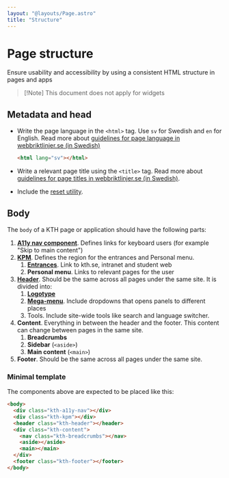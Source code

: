 ```yaml
---
layout: "@layouts/Page.astro"
title: "Structure"
---
```


# Page structure

<p class="lead">Ensure usability and accessibility by using a consistent HTML structure in pages and apps</p>

> [!Note] This document does not apply for widgets

## Metadata and head

- Write the page language in the `<html>` tag. Use `sv` for Swedish and `en` for English. Read more about [guidelines for page language in webbriktlinjer.se (in Swedish)](https://webbriktlinjer.se/riktlinjer/141-ange-sidans-sprak-i-koden/)

  ```html
  <html lang="sv"></html>
  ```

- Write a relevant page title using the `<title>` tag. Read more about [guidelines for page titles in webbriktlinjer.se (in Swedish)](https://webbriktlinjer.se/riktlinjer/135-skriv-beskrivande-sidtitlar/).

- Include the [reset utility](../utils/reset).

## Body

The `body` of a KTH page or application should have the following parts:

1. [**A11y nav component**](../components/a11y-nav). Defines links for keyboard users (for example "Skip to main content")
2. [**KPM**](../components/kpm). Defines the region for the entrances and Personal menu.
   1. [**Entrances**](../components/entrances). Link to kth.se, intranet and student web
   2. **Personal menu**. Links to relevant pages for the user
3. [**Header**](../components/header). Should be the same across all pages under the same site. It is divided into:
   1. [**Logotype**](../components/logotype)
   2. [**Mega-menu**](../components/mega-menu). Include dropdowns that opens panels to different places
   3. Tools. Include site-wide tools like search and language switcher.
4. **Content**. Everything in between the header and the footer. This content can change between pages in the same site.
   1. **Breadcrumbs**
   2. **Sidebar** (`<aside>`)
   3. **Main content** (`<main>`)
5. **Footer**. Should be the same across all pages under the same site.

### Minimal template

The components above are expected to be placed like this:

```html
<body>
  <div class="kth-a11y-nav"></div>
  <div class="kth-kpm"></div>
  <header class="kth-header"></header>
  <div class="kth-content">
    <nav class="kth-breadcrumbs"></nav>
    <aside></aside>
    <main></main>
  </div>
  <footer class="kth-footer"></footer>
</body>
```
